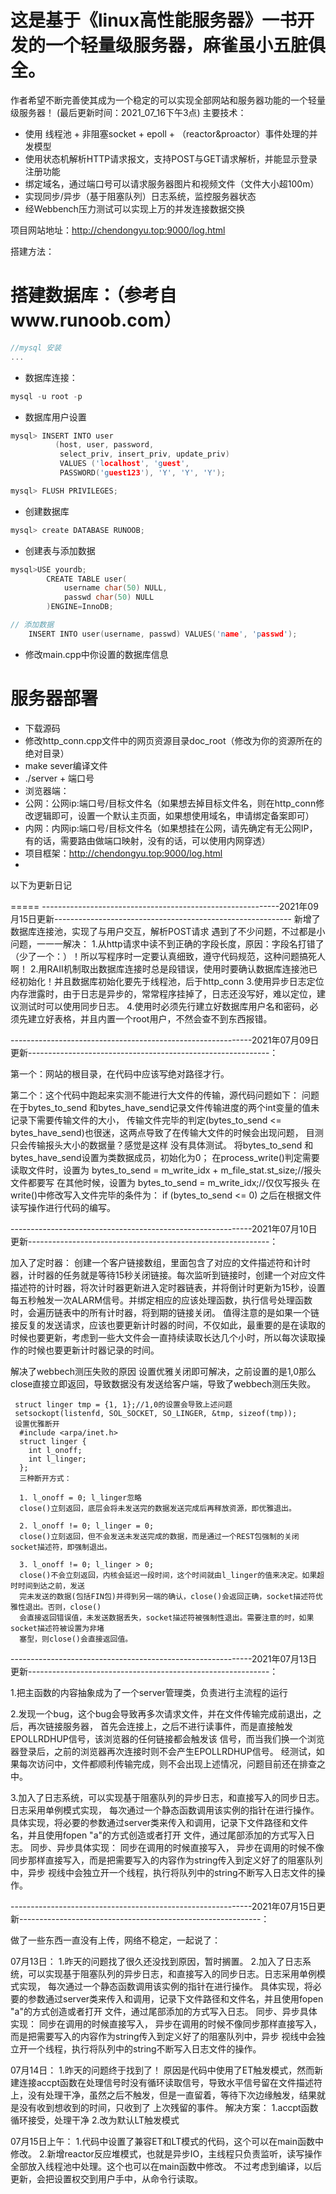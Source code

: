 

这是基于《linux高性能服务器》一书开发的一个轻量级服务器，麻雀虽小五脏俱全。
===============
作者希望不断完善使其成为一个稳定的可以实现全部网站和服务器功能的一个轻量级服务器！
(最后更新时间：2021_07_16下午3点)
主要技术：

* 使用 线程池 + 非阻塞socket + epoll + （reactor&proactor）事件处理的并发模型
* 使用状态机解析HTTP请求报文，支持POST与GET请求解析，并能显示登录注册功能
* 绑定域名，通过端口号可以请求服务器图片和视频文件（文件大小超100m）
* 实现同步/异步（基于阻塞队列）日志系统，监控服务器状态
* 经Webbench压力测试可以实现上万的并发连接数据交换

项目网站地址：http://chendongyu.top:9000/log.html

搭建方法：
# 搭建数据库：（参考自www.runoob.com）
```C++
//mysql 安装
...
```
* 数据库连接：
```C++
mysql -u root -p
```
* 数据库用户设置
```C++
mysql> INSERT INTO user 
          (host, user, password, 
           select_priv, insert_priv, update_priv) 
           VALUES ('localhost', 'guest', 
           PASSWORD('guest123'), 'Y', 'Y', 'Y');

mysql> FLUSH PRIVILEGES;
``` 
* 创建数据库
```C++
mysql> create DATABASE RUNOOB;
```
* 创建表与添加数据
```C++
mysql>USE yourdb;
        CREATE TABLE user(
            username char(50) NULL,
            passwd char(50) NULL
        )ENGINE=InnoDB;

// 添加数据
    INSERT INTO user(username, passwd) VALUES('name', 'passwd');
```

* 修改main.cpp中你设置的数据库信息

# 服务器部署
* 下载源码
* 修改http_conn.cpp文件中的网页资源目录doc_root（修改为你的资源所在的绝对目录）
* make sever编译文件
* ./server + 端口号
* 浏览器端：
*   公网：公网ip:端口号/目标文件名（如果想去掉目标文件名，则在http_conn修改逻辑即可，设置一个默认主页面，如果想使用域名，申请绑定备案即可）
*   内网：内网ip:端口号/目标文件名（如果想挂在公网，请先确定有无公网IP，有的话，需要路由做端口映射，没有的话，可以使用内网穿透）
* 项目框架：http://chendongyu.top:9000/log.html
* 



以下为更新日记

=====
-----------------------------------------------------------2021年09月15日更新-----------------------------------------------------------
新增了数据库连接池，实现了与用户交互，解析POST请求
遇到了不少问题，不过都是小问题，一一一解决：
1.从http请求中读不到正确的字段长度，原因：字段名打错了（少了一个：）！所以写程序时一定要认真细致，遵守代码规范，这种问题搞死人啊！
2.用RAII机制取出数据库连接时总是段错误，使用时要确认数据库连接池已经初始化！并且数据库初始化要先于线程池，后于http_conn
3.使用异步日志定位内存泄露时，由于日志是异步的，常常程序挂掉了，日志还没写好，难以定位，建议测试时可以使用同步日志。
4.使用时必须先行建立好数据库用户名和密码，必须先建立好表格，并且内置一个root用户，不然会查不到东西报错。


------------------------------------------------------------2021年07月09日更新------------------------------------------------------------：



第一个：网站的根目录，在代码中应该写绝对路径才行。

第二个：这个代码中跑起来实测不能进行大文件的传输，源代码问题如下：
问题在于bytes_to_send 和bytes_have_send记录文件传输进度的两个int变量的值未记录下需要传输文件的大小，
传输文件完毕的判定(bytes_to_send <= bytes_have_send)也很迷，这两点导致了在传输大文件的时候会出现问题，
目测只会传输报头大小的数据量？感觉是这样 没有具体测试。
将bytes_to_send 和bytes_have_send设置为类数据成员，初始化为0；
在process_write()判定需要读取文件时，设置为
bytes_to_send = m_write_idx + m_file_stat.st_size;//报头文件都要写
在其他时候，设置为
bytes_to_send = m_write_idx;//仅仅写报头
在write()中修改写入文件完毕的条件为：
if (bytes_to_send <= 0)
之后在根据文件读写操作进行代码的编写。


------------------------------------------------------------2021年07月10日更新------------------------------------------------------------：

加入了定时器：
  创建一个客户链接数组，里面包含了对应的文件描述符和计时器，计时器的任务就是等待15秒关闭链接。每次监听到链接时，创建一个对应文件描述符的计时器，将次计时器更新进入定时器链表，并将倒计时更新为15秒，设置每五秒触发一次ALARM信号。并绑定相应的应该处理函数，执行信号处理函数时，会遍历链表中的所有计时器，将到期的链接关闭。
  值得注意的是如果一个链接反复的发送请求，应该也要更新计时器的时间，不仅如此，最重要的是在读取的时候也要更新，考虑到一些大文件会一直持续读取长达几个小时，所以每次读取操作的时候也要更新计时器记录的时间。
  
解决了webbech测压失败的原因
   设置优雅关闭即可解决，之前设置的是1,0那么close直接立即返回，导致数据没有发送给客户端，导致了webbech测压失败。
   
   
     struct linger tmp = {1, 1};//1,0的设置会导致上述问题
     setsockopt(listenfd, SOL_SOCKET, SO_LINGER, &tmp, sizeof(tmp));
     设置优雅断开
      #include <arpa/inet.h>
      struct linger {
        int l_onoff;
        int l_linger;
      };
      三种断开方式：

      1. l_onoff = 0; l_linger忽略
      close()立刻返回，底层会将未发送完的数据发送完成后再释放资源，即优雅退出。

      2. l_onoff != 0; l_linger = 0;
      close()立刻返回，但不会发送未发送完成的数据，而是通过一个REST包强制的关闭socket描述符，即强制退出。

      3. l_onoff != 0; l_linger > 0;
      close()不会立刻返回，内核会延迟一段时间，这个时间就由l_linger的值来决定。如果超时时间到达之前，发送
      完未发送的数据(包括FIN包)并得到另一端的确认，close()会返回正确，socket描述符优雅性退出。否则，close()
      会直接返回错误值，未发送数据丢失，socket描述符被强制性退出。需要注意的时，如果socket描述符被设置为非堵
      塞型，则close()会直接返回值。
      
 ------------------------------------------------------------2021年07月13日更新------------------------------------------------------------：


1.把主函数的内容抽象成为了一个server管理类，负责进行主流程的运行

2.发现一个bug，这个bug会导致再多次请求文件，并在文件传输完成前退出，之后，再次链接服务器，
首先会连接上，之后不进行读事件，而是直接触发EPOLLRDHUP信号，该浏览器的任何链接都会触发该
信号，而当我们换一个浏览器登录后，之前的浏览器再次连接时则不会产生EPOLLRDHUP信号。
经测试，如果每次访问中，文件都顺利传输完成，则不会出现上述情况，问题目前还在排查之中。


3.加入了日志系统，可以实现基于阻塞队列的异步日志，和直接写入的同步日志。日志采用单例模式实现，
每次通过一个静态函数调用该实例的指针在进行操作。
  具体实现，将必要的参数通过server类来传入和调用，记录下文件路径和文件名，并且使用fopen "a"的方式创造或者打开
  文件，通过尾部添加的方式写入日志。
  同步、异步具体实现：
    同步在调用的时候直接写入，
    异步在调用的时候不像同步那样直接写入，而是把需要写入的内容作为string传入到定义好了的阻塞队列中，异步
    视线中会独立开一个线程，执行将队列中的string不断写入日志文件的操作。  

 ------------------------------------------------------------2021年07月15日更新------------------------------------------------------------：
 
 做了一些东西一直没有上传，网络不稳定，一起说了：
 
 07月13日：
1.昨天的问题找了很久还没找到原因，暂时搁置。
2.加入了日志系统，可以实现基于阻塞队列的异步日志，和直接写入的同步日志。日志采用单例模式实现，
每次通过一个静态函数调用该实例的指针在进行操作。
  具体实现，将必要的参数通过server类来传入和调用，记录下文件路径和文件名，并且使用fopen "a"的方式创造或者打开
  文件，通过尾部添加的方式写入日志。
  同步、异步具体实现：
    同步在调用的时候直接写入，
    异步在调用的时候不像同步那样直接写入，而是把需要写入的内容作为string传入到定义好了的阻塞队列中，异步
    视线中会独立开一个线程，执行将队列中的string不断写入日志文件的操作。

07月14日：
1.昨天的问题终于找到了！
  原因是代码中使用了ET触发模式，然而新建连接accpt函数在处理信号时没有循环读取信号，导致水平信号留在文件描述符
  上，没有处理干净，虽然之后不触发，但是一直留着，等待下次边缘触发，结果就是没有收到想收到的时间，只收到了
  上次残留的事件。
  解决方案：
  1.accpt函数循环接受，处理干净
  2.改为默认LT触发模式

07月15日上午：
1.代码中设置了兼容ET和LT模式的代码，这个可以在main函数中修改。
2.新增reactor反应堆模式，也就是异步IO，主线程只负责监听，读写操作全部放入线程池中处理。这个也可以在main函数中修改。
  不过考虑到编译，以后更新，会把设置权交到用户手中，从命令行读取。
 
 
 
 
